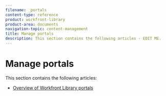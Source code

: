 ```yaml
---
filename: _portals
content-type: reference
product: workfront-library
product-area: documents
navigation-topic: content-management
title: Manage portals
description: This section contains the following articles - EDIT ME.
---
```


# Manage portals

This section contains the following articles:

* [Overview of Workfront Library portals](../../../workfront-library/content-management/portals/portals-overview.md)

